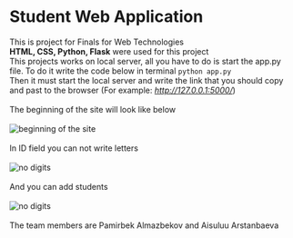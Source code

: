 # Student Web Application
This is project for Finals for Web Technologies<br />
<b>HTML, CSS, Python, Flask</b> were used for this project<br />
This projects works on local server, all you have to do is start the app.py file. To do it write the code below in terminal
```python app.py```<br />
Then it must start the local server and write the link that you should copy and past to the browser (For example: <i>http://127.0.0.1:5000/</i>)<br /><br />
The beginning of the site will look like below<br /><br />
![beginning of the site](imgs/beginning.png)<br /><br />
In ID field you can not write letters<br /><br />
![no digits](imgs/no%20digits.png)<br /><br />
And you can add students<br /><br />
![no digits](imgs/adding%20a%20student.png)<br /><br />
The team members are Pamirbek Almazbekov and Aisuluu Arstanbaeva
